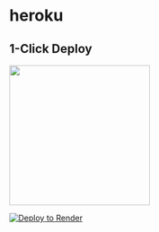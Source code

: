 # heroku




## 1-Click Deploy
<a href="https://heroku.com/deploy?template=https://github.com/francisaus/heroku"><img src="https://www.herokucdn.com/deploy/button.svg" width="250px" /></a>



[![Deploy to Render](https://render.com/images/deploy-to-render-button.svg)](https://render.com/deploy?repo=https://github.com/francisaus/heroku)

